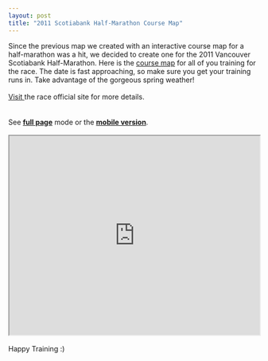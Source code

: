 ```yaml
---
layout: post
title: "2011 Scotiabank Half-Marathon Course Map"
---
```


Since the previous  map we created with an interactive course map for a half-marathon was a hit, we decided to create one for the 2011 Vancouver Scotiabank Half-Marathon. Here is the <a href="http://funnelcity.com/en/microsite/map/vancouver-scotiabank-2011/">course map</a> for all of you training for the race. The date is fast approaching, so make sure you get your training runs in. Take advantage of the gorgeous spring weather!<br /><br /><a href="http://www.canadarunningseries.com/svhm/index.htm">Visit </a>the race official site for more details.<br /><br /><br />See <a href="http://www.funnelcity.com/en/microsite/map/vancouver-scotiabank-2011/"><b>full page</b></a> mode or the <a href="http://www.funnelcity.com/en/microsite/map/vancouver-scotiabank-2011/"><b>mobile version</b></a>.<br /><br /><iframe src="http://www.funnelcity.com/en/microsite/map/vancouver-scotiabank-2011/" height="400" width="100%" border="0"></iframe><br /><br />Happy Training :)
